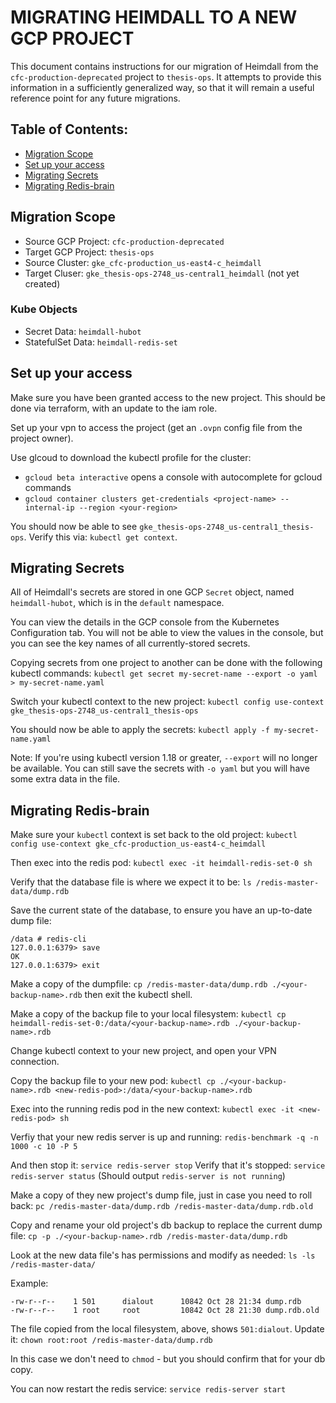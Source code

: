 # MIGRATING HEIMDALL TO A NEW GCP PROJECT

This document contains instructions for our migration of Heimdall from the
`cfc-production-deprecated` project to `thesis-ops`. It attempts to provide
this information in a sufficiently generalized way, so that it will remain a
useful reference point for any future migrations.

## Table of Contents:

- [Migration Scope](#migration-scope)
- [Set up your access](#set-up-your-access)
- [Migrating Secrets](#migrating-secrets)
- [Migrating Redis-brain](#migrating-redis-brain)

## Migration Scope

- Source GCP Project: `cfc-production-deprecated`
- Target GCP Project: `thesis-ops`
- Source Cluster: `gke_cfc-production_us-east4-c_heimdall`
- Target Cluser: `gke_thesis-ops-2748_us-central1_heimdall` (not yet created)

### Kube Objects

- Secret Data: `heimdall-hubot`
- StatefulSet Data: `heimdall-redis-set`

## Set up your access

Make sure you have been granted access to the new project. This should be
done via terraform, with an update to the iam role.

Set up your vpn to access the project (get an `.ovpn` config file from the project owner).

Use glcoud to download the kubectl profile for the cluster:

- `gcloud beta interactive` opens a console with autocomplete for gcloud commands
- `gcloud container clusters get-credentials <project-name> --internal-ip --region <your-region>`

You should now be able to see `gke_thesis-ops-2748_us-central1_thesis-ops`.
Verify this via: `kubectl get context`.

## Migrating Secrets

All of Heimdall's secrets are stored in one GCP `Secret` object, named
`heimdall-hubot`, which is in the `default` namespace.

You can view the details in the GCP console from the Kubernetes Configuration
tab. You will not be able to view the values in the console, but you can see
the key names of all currently-stored secrets.

Copying secrets from one project to another can be done with the following
kubectl commands:
`kubectl get secret my-secret-name --export -o yaml > my-secret-name.yaml`

Switch your kubectl context to the new project:
`kubectl config use-context gke_thesis-ops-2748_us-central1_thesis-ops`

You should now be able to apply the secrets:
`kubectl apply -f my-secret-name.yaml`

Note: If you're using kubectl version 1.18 or greater, `--export` will no longer
be available. You can still save the secrets with `-o yaml` but you will have
some extra data in the file.

## Migrating Redis-brain

Make sure your `kubectl` context is set back to the old project:
`kubectl config use-context gke_cfc-production_us-east4-c_heimdall`

Then exec into the redis pod:
`kubectl exec -it heimdall-redis-set-0 sh`

Verify that the database file is where we expect it to be:
`ls /redis-master-data/dump.rdb`

Save the current state of the database, to ensure you have an up-to-date dump file:

```
/data # redis-cli
127.0.0.1:6379> save
OK
127.0.0.1:6379> exit
```

Make a copy of the dumpfile:
`cp /redis-master-data/dump.rdb ./<your-backup-name>.rdb`
then exit the kubectl shell.

Make a copy of the backup file to your local filesystem:
`kubectl cp heimdall-redis-set-0:/data/<your-backup-name>.rdb ./<your-backup-name>.rdb`

Change kubectl context to your new project, and open your VPN connection.

Copy the backup file to your new pod:
`kubectl cp ./<your-backup-name>.rdb <new-redis-pod>:/data/<your-backup-name>.rdb`

Exec into the running redis pod in the new context:
`kubectl exec -it <new-redis-pod> sh`

Verfiy that your new redis server is up and running:
`redis-benchmark -q -n 1000 -c 10 -P 5`

And then stop it:
`service redis-server stop`
Verify that it's stopped:
`service redis-server status` (Should output `redis-server is not running`)

Make a copy of they new project's dump file, just in case you need to roll back:
`pc /redis-master-data/dump.rdb /redis-master-data/dump.rdb.old`

Copy and rename your old project's db backup to replace the current dump file:
`cp -p ./<your-backup-name>.rdb /redis-master-data/dump.rdb`

Look at the new data file's has permissions and modify as needed:
`ls -ls /redis-master-data/`

Example:

```
-rw-r--r--    1 501      dialout      10842 Oct 28 21:34 dump.rdb
-rw-r--r--    1 root     root         10842 Oct 28 21:30 dump.rdb.old
```

The file copied from the local filesystem, above, shows `501:dialout`.
Update it:
`chown root:root /redis-master-data/dump.rdb`

In this case we don't need to `chmod` - but you should confirm that for your db copy.

You can now restart the redis service:
`service redis-server start`

